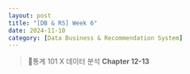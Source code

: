 ```yaml
---
layout: post
title: "[DB & RS] Week 6"
date: 2024-11-10
category: [Data Business & Recommendation System]
---
```


> 📌통계 101 X 데이터 분석 **Chapter 12-13**
